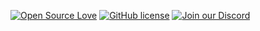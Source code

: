 [![Open Source Love](https://badges.frapsoft.com/os/v2/open-source.svg?v=103)](https://github.com/ghulamyazdani/Gitpic)
[![GitHub license](https://img.shields.io/github/license/ghulamyazdani/Gitpic?logo=GITHUB&style=flat)](https://github.com/devstrons/devsrequests/blob/master/LICENSE)
[![Join our Discord](https://img.shields.io/discord/857641826953854987?color=blue&label=Discuss&logo=discord)](https://discord.gg/zCEhm2JvEF)
